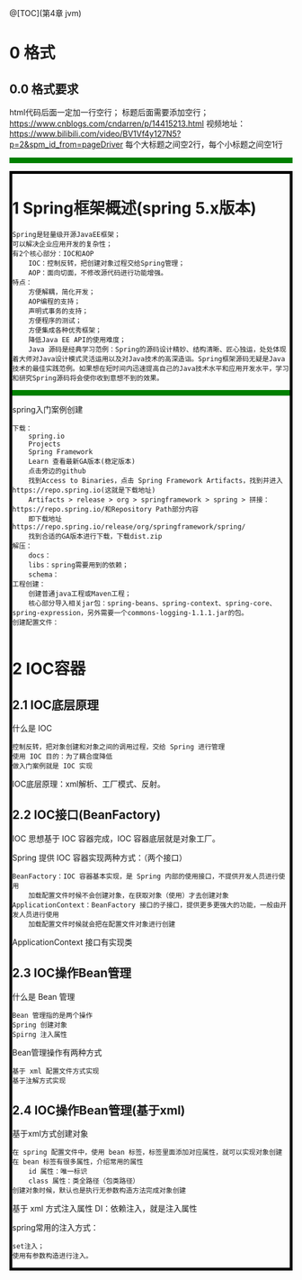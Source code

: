@[TOC](第4章 jvm)

# 0 格式
## 0.0 格式要求
html代码后面一定加一行空行；
标题后面需要添加空行；
https://www.cnblogs.com/cndarren/p/14415213.html
视频地址：https://www.bilibili.com/video/BV1Vf4y127N5?p=2&spm_id_from=pageDriver
每个大标题之间空2行，每个小标题之间空1行
<span style="color: red;"></span>
<hr style="height: 10px; background: green;"/>
<div style="border: 5px black solid;"><div>

# 1 Spring框架概述(spring 5.x版本)

~~~
Spring是轻量级开源JavaEE框架；
可以解决企业应用开发的复杂性；
有2个核心部分：IOC和AOP
    IOC：控制反转，把创建对象过程交给Spring管理；
    AOP：面向切面，不修改源代码进行功能增强。
特点：
    方便解耦，简化开发；
    AOP编程的支持；
    声明式事务的支持；
    方便程序的测试；
    方便集成各种优秀框架；
    降低Java EE API的使用难度；
    Java 源码是经典学习范例：Spring的源码设计精妙、结构清晰、匠心独运，处处体现着大师对Java设计模式灵活运用以及对Java技术的高深造诣。Spring框架源码无疑是Java技术的最佳实践范例。如果想在短时间内迅速提高自己的Java技术水平和应用开发水平，学习和研究Spring源码将会使你收到意想不到的效果。
~~~

<hr style="height: 10px; background: green;"/>

spring入门案例创建
~~~
下载：
    spring.io
    Projects
    Spring Framework
    Learn 查看最新GA版本(稳定版本)
    点击旁边的github
    找到Access to Binaries，点击 Spring Framework Artifacts，找到并进入 https://repo.spring.io(这就是下载地址)
    Artifacts > release > org > springframework > spring > 拼接：https://repo.spring.io/和Repository Path部分内容
    即下载地址https://repo.spring.io/release/org/springframework/spring/
    找到合适的GA版本进行下载，下载dist.zip
解压：
    docs：
    libs：spring需要用到的依赖；
    schema：
工程创建：
    创建普通java工程或Maven工程；
    核心部分导入相关jar包：spring-beans、spring-context、spring-core、spring-expression，另外需要一个commons-logging-1.1.1.jar的包。
创建配置文件：
    
~~~

# 2 IOC容器
## 2.1 IOC底层原理

什么是 IOC
~~~
控制反转，把对象创建和对象之间的调用过程，交给 Spring 进行管理
使用 IOC 目的：为了耦合度降低
做入门案例就是 IOC 实现
~~~

IOC底层原理：xml解析、工厂模式、反射。

## 2.2 IOC接口(BeanFactory)

IOC 思想基于 IOC 容器完成，IOC 容器底层就是对象工厂。

Spring 提供 IOC 容器实现两种方式：（两个接口）
~~~
BeanFactory：IOC 容器基本实现，是 Spring 内部的使用接口，不提供开发人员进行使用
    加载配置文件时候不会创建对象，在获取对象（使用）才去创建对象
ApplicationContext：BeanFactory 接口的子接口，提供更多更强大的功能，一般由开发人员进行使用
    加载配置文件时候就会把在配置文件对象进行创建
~~~

ApplicationContext 接口有实现类

## 2.3 IOC操作Bean管理

什么是 Bean 管理
~~~
Bean 管理指的是两个操作
Spring 创建对象
Spirng 注入属性
~~~


Bean管理操作有两种方式
~~~
基于 xml 配置文件方式实现
基于注解方式实现
~~~


## 2.4 IOC操作Bean管理(基于xml)

基于xml方式创建对象
~~~
在 spring 配置文件中，使用 bean 标签，标签里面添加对应属性，就可以实现对象创建
在 bean 标签有很多属性，介绍常用的属性
    id 属性：唯一标识
    class 属性：类全路径（包类路径）
创建对象时候，默认也是执行无参数构造方法完成对象创建
~~~

基于 xml 方式注入属性
DI：依赖注入，就是注入属性

spring常用的注入方式：
~~~
set注入；
使用有参数构造进行注入。
~~~












